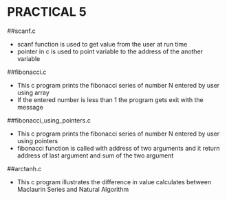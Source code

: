 # PRACTICAL 5

##scanf.c

- scanf function is used to get value from the user at run time
- pointer in c is used to point variable to the address of the another variable

##fibonacci.c

- This c program prints the fibonacci series of number N entered by user using array
- If the entered number is less than 1 the program gets exit with the message

##fibonacci_using_pointers.c

- This c program prints the fibonacci series of number N entered by user using pointers
- fibonacci function is called with address of two arguments and it return address of last argument and sum of the two argument

##arctanh.c

- This c program illustrates the difference in value calculates between Maclaurin Series and Natural Algorithm
 

